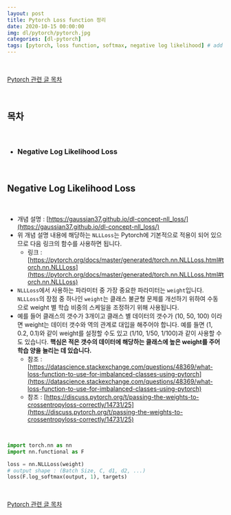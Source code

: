 ```yaml
---
layout: post
title: Pytorch Loss function 정리
date: 2020-10-15 00:00:00
img: dl/pytorch/pytorch.jpg
categories: [dl-pytorch] 
tags: [pytorch, loss function, softmax, negative log likelihood] # add tag
---
```


<br>

[Pytorch 관련 글 목차](https://gaussian37.github.io/dl-pytorch-table/)

<br>

## **목차**

<br>

- ### Negative Log Likelihood Loss

<br>

## **Negative Log Likelihood Loss**

<br>

- 개념 설명 : [https://gaussian37.github.io/dl-concept-nll_loss/](https://gaussian37.github.io/dl-concept-nll_loss/)
- 위 개념 설명 내용에 해당하는 `NLLLoss`는 Pytorch에 기본적으로 적용이 되어 있으므로 다음 링크의 함수를 사용하면 됩니다.
    - 링크 : [https://pytorch.org/docs/master/generated/torch.nn.NLLLoss.html#torch.nn.NLLLoss](https://pytorch.org/docs/master/generated/torch.nn.NLLLoss.html#torch.nn.NLLLoss)
- `NLLLoss`에서 사용하는 파라미터 중 가장 중요한 파라미터는 `weight`입니다. `NLLLoss`의 장점 중 하나인 `weight`는 클래스 불균형 문제를 개선하기 위하여 수동으로 weight 별 학습 비중의 스케일을 조정하기 위해 사용됩니다. 
- 예를 들어 클래스의 갯수가 3개이고 클래스 별 데이터의 갯수가 (10, 50, 100) 이라면 weight는 데이터 갯수와 역의 관계로 대입을 해주어야 합니다. 예를 들면 (1, 0.2, 0.1)와 같이 weight를 설정할 수도 있고 (1/10, 1/50, 1/100)과 같이 사용할 수도 있습니다. **핵심은 적은 갯수의 데이터에 해당하는 클래스에 높은 weight를 주어 학습 양을 늘리는 데 있습니다.**
    - 참조 : [https://datascience.stackexchange.com/questions/48369/what-loss-function-to-use-for-imbalanced-classes-using-pytorch](https://datascience.stackexchange.com/questions/48369/what-loss-function-to-use-for-imbalanced-classes-using-pytorch)
    - 참조 : [https://discuss.pytorch.org/t/passing-the-weights-to-crossentropyloss-correctly/14731/25](https://discuss.pytorch.org/t/passing-the-weights-to-crossentropyloss-correctly/14731/25)

<br>

```python
import torch.nn as nn
import nn.functional as F

loss = nn.NLLLoss(weight)
# output shape : (Batch Size, C, d1, d2, ...)
loss(F.log_softmax(output, 1), targets)
```

<br>

[Pytorch 관련 글 목차](https://gaussian37.github.io/dl-pytorch-table/)

<br>
